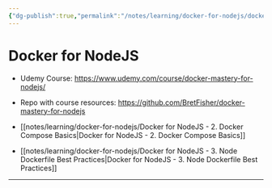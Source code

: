 ```yaml
---
{"dg-publish":true,"permalink":"/notes/learning/docker-for-nodejs/docker-for-node-js/","dgHomeLink":true,"dgPassFrontmatter":false}
---
```


# Docker for NodeJS

- Udemy Course: <https://www.udemy.com/course/docker-mastery-for-nodejs/>
- Repo with course resources: <https://github.com/BretFisher/docker-mastery-for-nodejs>

- [[notes/learning/docker-for-nodejs/Docker for NodeJS - 2. Docker Compose Basics|Docker for NodeJS - 2. Docker Compose Basics]]
- [[notes/learning/docker-for-nodejs/Docker for NodeJS - 3. Node Dockerfile Best Practices|Docker for NodeJS - 3. Node Dockerfile Best Practices]]


---
